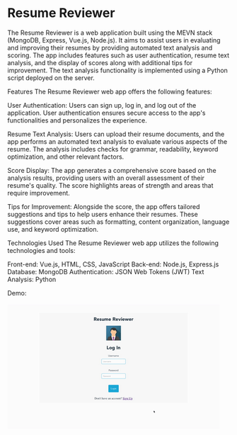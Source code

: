 # Resume Reviewer

The Resume Reviewer is a web application built using the MEVN stack (MongoDB, Express, Vue.js, Node.js). It aims to assist users in evaluating and improving their resumes by providing automated text analysis and scoring. The app includes features such as user authentication, resume text analysis, and the display of scores along with additional tips for improvement. The text analysis functionality is implemented using a Python script deployed on the server.

Features
The Resume Reviewer web app offers the following features:

User Authentication: Users can sign up, log in, and log out of the application. User authentication ensures secure access to the app's functionalities and personalizes the experience.

Resume Text Analysis: Users can upload their resume documents, and the app performs an automated text analysis to evaluate various aspects of the resume. The analysis includes checks for grammar, readability, keyword optimization, and other relevant factors.

Score Display: The app generates a comprehensive score based on the analysis results, providing users with an overall assessment of their resume's quality. The score highlights areas of strength and areas that require improvement.

Tips for Improvement: Alongside the score, the app offers tailored suggestions and tips to help users enhance their resumes. These suggestions cover areas such as formatting, content organization, language use, and keyword optimization.

Technologies Used
The Resume Reviewer web app utilizes the following technologies and tools:

Front-end: Vue.js, HTML, CSS, JavaScript
Back-end: Node.js, Express.js
Database: MongoDB
Authentication: JSON Web Tokens (JWT)
Text Analysis: Python

Demo: <br> <br>
![Alt Text](https://github.com/harmya/resumereviewer/blob/master/resume.gif)
